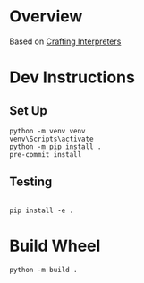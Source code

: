 # Overview

Based on [Crafting Interpreters](https://timothya.com/pdfs/crafting-interpreters.pdf)


# Dev Instructions


## Set Up

```shell
python -m venv venv
venv\Scripts\activate
python -m pip install .
pre-commit install
```


## Testing

```shell

pip install -e .
```

# Build Wheel

```shell
python -m build .
```